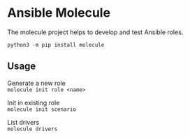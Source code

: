 # Ansible Molecule

The molecule project helps to develop and test Ansible roles.

`python3 -m pip install molecule`

## Usage

Generate a new role  
`molecule init role <name>`

Init in existing role  
`molecule init scenario`

List drivers  
`molecule drivers`